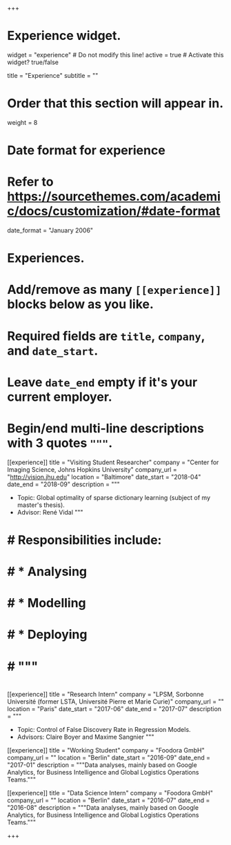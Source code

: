 +++
# Experience widget.
widget = "experience"  # Do not modify this line!
active = true  # Activate this widget? true/false

title = "Experience"
subtitle = ""

# Order that this section will appear in.
weight = 8

# Date format for experience
#   Refer to https://sourcethemes.com/academic/docs/customization/#date-format
date_format = "January 2006"

# Experiences.
#   Add/remove as many `[[experience]]` blocks below as you like.
#   Required fields are `title`, `company`, and `date_start`.
#   Leave `date_end` empty if it's your current employer.
#   Begin/end multi-line descriptions with 3 quotes `"""`.
[[experience]]
  title = "Visiting Student Researcher"
  company = "Center for Imaging Science, Johns Hopkins University"
  company_url = "http://vision.jhu.edu"
  location = "Baltimore"
  date_start = "2018-04"
  date_end = "2018-09"
  description = """
  * Topic: Global optimality of sparse dictionary learning (subject of my master's thesis).
  * Advisor: René Vidal
  """

# #   Responsibilities include:
# #   
# #   * Analysing
# #   * Modelling
# #   * Deploying
# #   """
# 
[[experience]]
  title = "Research Intern"
  company = "LPSM, Sorbonne Université (former LSTA, Université Pierre et Marie Curie)"
  company_url = ""
  location = "Paris"
  date_start = "2017-06"
  date_end = "2017-07"
  description = """
  * Topic: Control of False Discovery Rate in Regression Models.
  * Advisors: Claire Boyer and Maxime Sangnier
  """

[[experience]]
  title = "Working Student"
  company = "Foodora GmbH"
  company_url = ""
  location = "Berlin"
  date_start = "2016-09"
  date_end = "2017-01"
  description = """Data analyses, mainly based on Google Analytics, for Business Intelligence and Global Logistics Operations Teams."""

[[experience]]
  title = "Data Science Intern"
  company = "Foodora GmbH"
  company_url = ""
  location = "Berlin"
  date_start = "2016-07"
  date_end = "2016-08"
  description = """Data analyses, mainly based on Google Analytics, for Business Intelligence and Global Logistics Operations Teams."""

+++
